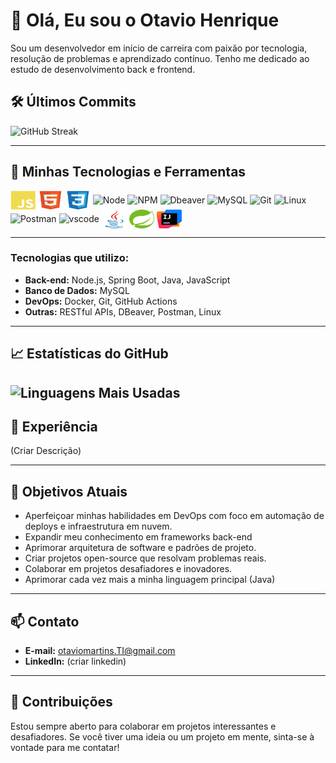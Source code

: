 # 👋 Olá, Eu sou o Otavio Henrique

Sou um desenvolvedor em início de carreira com paixão por tecnologia, resolução de problemas e aprendizado contínuo. Tenho me dedicado ao estudo de desenvolvimento back e frontend.

## 🛠️ Últimos Commits
![GitHub Streak](https://github-readme-streak-stats.herokuapp.com/?user=OtavioHFMartins&theme=dark)

---
## 🚀 Minhas Tecnologias e Ferramentas
<div style="display: inline_block">
  <img align="center" alt="Js" height="30" width="40" src="https://raw.githubusercontent.com/devicons/devicon/master/icons/javascript/javascript-plain.svg">
  <img align="center" alt="HTML" height="30" width="40" src="https://raw.githubusercontent.com/devicons/devicon/master/icons/html5/html5-original.svg">
  <img align="center" alt="CSS" height="30" width="40" src="https://raw.githubusercontent.com/devicons/devicon/master/icons/css3/css3-original.svg">
  <img align="center" alt="Node" height="30" width="40" src="https://cdn.jsdelivr.net/gh/devicons/devicon/icons/nodejs/nodejs-original-wordmark.svg" />
  <img align="center" alt="NPM" height="30" width="40" src="https://cdn.jsdelivr.net/gh/devicons/devicon/icons/npm/npm-original-wordmark.svg" />
  <img align="center" alt="Dbeaver" height="30" width="40" src="https://cdn.jsdelivr.net/gh/devicons/devicon/icons/dbeaver/dbeaver-original.svg" />
  <img align="center" alt="MySQL" height="30" width="40" src="https://cdn.jsdelivr.net/gh/devicons/devicon/icons/mysql/mysql-original-wordmark.svg" />
  <img align="center" alt="Git" height="30" width="40" src="https://cdn.jsdelivr.net/gh/devicons/devicon/icons/git/git-original-wordmark.svg" />
  <img align="center" alt="Linux" height="30" width="40" src="https://cdn.jsdelivr.net/gh/devicons/devicon/icons/linux/linux-original.svg" />
  <img align="center" alt="Postman" height="30" width="40" src="https://cdn.jsdelivr.net/gh/devicons/devicon/icons/postman/postman-original.svg" />
  <img align="center" alt="vscode" height="30" width="40" src="https://cdn.jsdelivr.net/gh/devicons/devicon/icons/vscode/vscode-original.svg" />
  <img align="center" alt="Java" height="30" width="40" src="https://raw.githubusercontent.com/devicons/devicon/master/icons/java/java-original.svg">
  <img align="center" alt="Spring" height="30" width="40" src="https://raw.githubusercontent.com/devicons/devicon/master/icons/spring/spring-original.svg">
  <img align="center" alt="IntelliJ" height="30" width="40" src="https://raw.githubusercontent.com/devicons/devicon/master/icons/intellij/intellij-original.svg"> 
</div>

---

### Tecnologias que utilizo:

- **Back-end:** Node.js, Spring Boot, Java, JavaScript
- **Banco de Dados:** MySQL
- **DevOps:** Docker, Git, GitHub Actions
- **Outras:** RESTful APIs, DBeaver, Postman, Linux

---
## 📈 Estatísticas do GitHub

![Linguagens Mais Usadas](https://github-readme-stats.vercel.app/api/top-langs/?username=OtavioHFMartins&layout=compact&theme=dark)
---
## 🌟 Experiência

(Criar Descrição)

---

## 🎯 Objetivos Atuais

- Aperfeiçoar minhas habilidades em DevOps com foco em automação de deploys e infraestrutura em nuvem.
- Expandir meu conhecimento em frameworks back-end
- Aprimorar arquitetura de software e padrões de projeto.
- Criar projetos open-source que resolvam problemas reais.
- Colaborar em projetos desafiadores e inovadores.
- Aprimorar cada vez mais a minha linguagem principal (Java)

---

## 📫 Contato

- **E-mail:** otaviomartins.TI@gmail.com
- **LinkedIn:** (criar linkedin)

---

## 🤝 Contribuições

Estou sempre aberto para colaborar em projetos interessantes e desafiadores. Se você tiver uma ideia ou um projeto em mente, sinta-se à vontade para me contatar!





 
